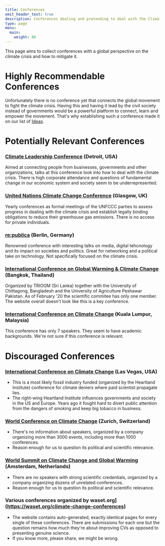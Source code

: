 ```yaml
---
title: Conferences
omit_header_text: true
description: Conferences dealing and pretending to deal with the Climate Crisis
type: page
menu:
  main:
    weight: 80
---
```


This page aims to collect conferences with a global perspective on the climate crisis and how to mitigate it.

# Highly Recommendable Conferences
Unfortunately there is no conference yet that connects the global movement to fight the climate crisis. Having this and having it lead by the civil society instead of governments would be a powerful platform to connect, learn and empower the movement. That's why establishing such a conference made it on our list of [Ideas](/ideas).



# Potentially Relevant Conferences

### [Climate Leadership Conference](https://climateleadershipconference.org/) (Detroit, USA)
Aimed at connecting people from businesses, governments and other organizations, talks at this conference look into how to deal with the climate crisis. There is high corporate attendance and questions of fundamental change in our economic system and society seem to be underrepresented.

### [United Nations Climate Change Conference](https://www.ukcop26.org/) (Glasgow, UK)
Yearly conferences as formal meetings of the UNFCCC parties to assess progress in dealing with the climate crisis and establish legally binding obligations to reduce their greenhouse gas emissions. There is no access for private individuals.

### [re:publica](https://re-publica.com) (Berlin, Germany)
Renowned conference with interesting talks on media, digital tehcnology and its impact on societies and politics. Great for networking and a political take on technology. Not specifically focused on the climate crisis.

### [International Conference on Global Warming & Climate Change](https://climatechangeconference.co/) (Bangkok, Thailand)
Organized by TRIOGM (Sri Lanka) together with the University of Chittagong, Bangladesh and 
the University of Agriculture Peshawar Pakistan. As of February '20 the scientific commitee has only one member. The website overall doesn't look like this is a key conference.

### [International Conference on Climate Change](https://climatechangeconferences.com/) (Kuala Lumpur, Malaysia)
This conference has only 7 speakers. They seem to have academic backgrounds. We're not sure if this conference is relevant.

# Discouraged Conferences

### [International Conference on Climate Change](https://climateconference.heartland.org) (Las Vegas, USA)
* This is a most likely fossil industry funded (organized by the Heartland Institute) conference for climate deniers where paid scientist propagate lies.
* The right-wing Heartland Institute influences governments and society in the US and Europe. Years ago it fought hard to divert public attention from the dangers of smoking and keep big tobacco in business.

### [World Conference on Climate Change](https://climatechange.insightconferences.com) (Zurich, Switzerland)
* There's no information about speakers, organized by a company organizing more than 3000 events, including more than 1000 conferences.
* Reason enough for us to question its political and scientific relevance.

### [World Summit on Climate Change and Global Warming](https://climate.euroscicon.com) (Amsterdam, Netherlands)
* There are no speakers with strong scientific credentials, organized by a company organizing dozens of unrelated conferences. 
* Reason enough for us to question its political and scientific relevance.

### Various conferences organized by waset.org](https://waset.org/climate-change-conferences)
* The website contains auto-generated, exactly identical pages for every single of these conferences. There are submissions for each one but the question remains how much they're about improving CVs as opposed to presenting genuine science.
* If you know more, please share, we might be wrong.